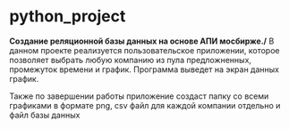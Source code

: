 # python_project
**Создание реляционной базы данных на основе АПИ мосбирже./**
В данном проекте реализуется пользовательское приложении, которое позволяет выбрать любую компанию из пула предложненных,
промежуток времени и график. Программа выведет на экран данных график. 

Также по завершении работы приложение создаст папку со всеми графиками в формате png, csv файл для каждой компании отдельно и файл базы данных
